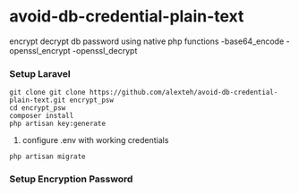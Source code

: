 # avoid-db-credential-plain-text
encrypt decrypt db password using native php functions
-base64_encode
-openssl_encrypt
-openssl_decrypt

### Setup Laravel
```
git clone git clone https://github.com/alexteh/avoid-db-credential-plain-text.git encrypt_psw
cd encrypt_psw
composer install
php artisan key:generate
```

1) configure .env with working credentials
```
php artisan migrate
```
### Setup Encryption Password
